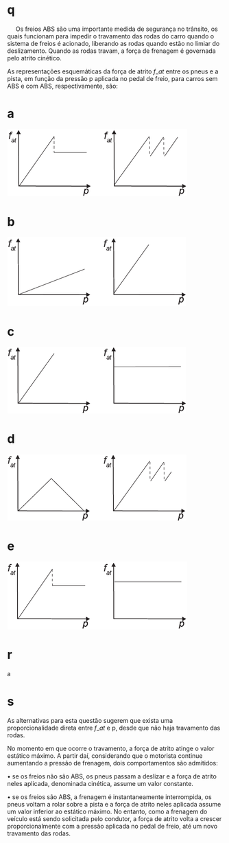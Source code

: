 # q
     Os freios ABS são uma importante medida de segurança no trânsito, os quais funcionam para impedir o travamento das rodas do carro quando o sistema de freios é acionado, liberando as rodas quando estão no limiar do deslizamento. Quando as rodas travam, a força de frenagem é governada pelo atrito cinético.

As representações esquemáticas da força de atrito $f\_{at}$ entre os pneus e a pista, em função da pressão p aplicada no pedal de freio, para carros sem ABS e com ABS, respectivamente, são:

# a
![](dbf19097-37c1-e186-f2da-7e147d2a460a.png)

# b
![](dc2bbea4-8e3e-5905-02d1-c11a68219950.png)

# c
![](52a5f765-1717-c796-049a-bb43b9871cba.png)

# d
![](0a714ec4-988c-7ab5-63fe-619eac12c682.png)

# e
![](815d6120-6348-ba1a-a61c-878cca4bb63d.png)

# r
a

# s
As alternativas para esta questão sugerem que exista uma proporcionalidade direta entre $f\_{at}$ e p, desde que não haja travamento das rodas.

No momento em que ocorre o travamento, a força de atrito atinge o valor estático máximo. A partir daí, considerando que o motorista continue aumentando a pressão de frenagem, dois comportamentos são admitidos:

• se os freios não são ABS, os pneus passam a deslizar e a força de atrito neles aplicada, denominada cinética, assume um valor constante.

• se os freios são ABS, a frenagem é instantaneamente interrompida, os pneus voltam a rolar sobre a pista e a força de atrito neles aplicada assume um valor inferior ao estático máximo. No entanto, como a frenagem do veículo está sendo solicitada pelo condutor, a força de atrito volta a crescer proporcionalmente com a pressão aplicada no pedal de freio, até um novo travamento das rodas.
